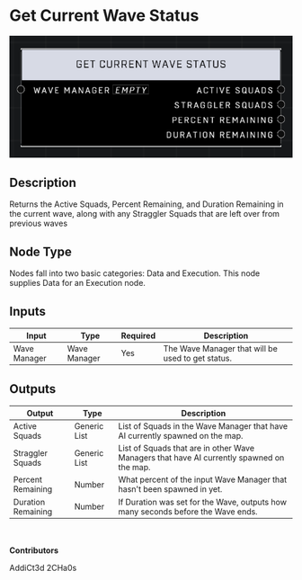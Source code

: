# Get Current Wave Status
![alt text](../../../.gitbook/assets/get-current-wave-status.png)

## Description
Returns the Active Squads, Percent Remaining, and Duration Remaining in the current wave, along with any Straggler Squads that are left over from previous waves

## Node Type
Nodes fall into two basic categories: Data and Execution. This node supplies Data for an Execution node.

## Inputs
| Input            | Type             | Required | Description												    |
|------------------|------------------|----------|--------------------------------------------------------------|
| Wave Manager | Wave Manager | Yes | The Wave Manager that will be used to get status. |

## Outputs
| Output           | Type             | Description												     |
|------------------|------------------|--------------------------------------------------------------|
| Active Squads | Generic List | List of Squads in the Wave Manager that have AI currently spawned on the map.|
| Straggler Squads | Generic List | List of Squads that are in other Wave Managers that have AI currently spawned on the map.|
| Percent Remaining | Number | What percent of the input Wave Manager that hasn't been spawned in yet.|
| Duration Remaining | Number | If Duration was set for the Wave, outputs how many seconds before the Wave ends.|

\
\
**Contributors**

AddiCt3d 2CHa0s
